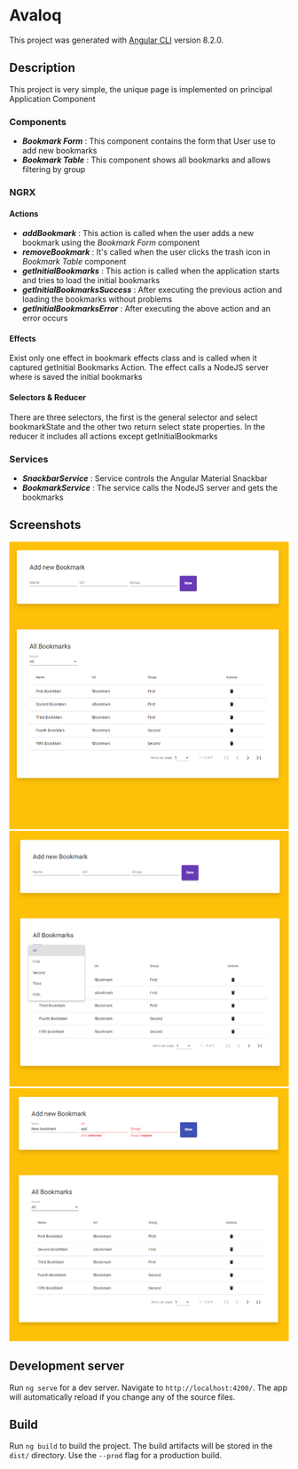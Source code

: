 # Avaloq

This project was generated with [Angular CLI](https://github.com/angular/angular-cli) version 8.2.0.

## Description

This project is very simple, the unique page is implemented on principal Application Component

### Components

- ***Bookmark Form*** : This component contains the form that User use to add new bookmarks
- ***Bookmark Table*** : This component shows all bookmarks and allows filtering by group

### NGRX

#### Actions

- ***addBookmark*** : This action is called when the user adds a new bookmark using the *Bookmark Form* component
- ***removeBookmark*** : It's called when the user clicks the trash icon in *Bookmark Table* component
- ***getInitialBookmarks*** : This action is called when the application starts and tries to load the initial bookmarks
- ***getInitialBookmarksSuccess*** : After executing the previous action and loading the bookmarks without problems
- ***getInitialBookmarksError*** : After executing the above action and an error occurs

#### Effects

Exist only one effect in bookmark effects class and is called when it captured getInitial Bookmarks Action. The effect calls a NodeJS server where is saved the initial bookmarks

#### Selectors & Reducer 

There are three selectors, the first is the general selector and select bookmarkState and the other two return select state properties.
In the reducer it includes all actions except getInitialBookmarks

### Services 

- ***SnackbarService*** : Service controls the Angular Material Snackbar
- ***BookmarkService*** : The service calls the NodeJS server and gets the bookmarks

## Screenshots

![Screenshot1](https://github.com/grodriguez1992/avaloq-technical-test/blob/master/src/assets/images/sceen1.PNG)
![Screenshot2](https://github.com/grodriguez1992/avaloq-technical-test/blob/master/src/assets/images/sceen2.PNG)
![Screenshot3](https://github.com/grodriguez1992/avaloq-technical-test/blob/master/src/assets/images/sceen3.PNG)

## Development server

Run `ng serve` for a dev server. Navigate to `http://localhost:4200/`. The app will automatically reload if you change any of the source files.

## Build

Run `ng build` to build the project. The build artifacts will be stored in the `dist/` directory. Use the `--prod` flag for a production build.


